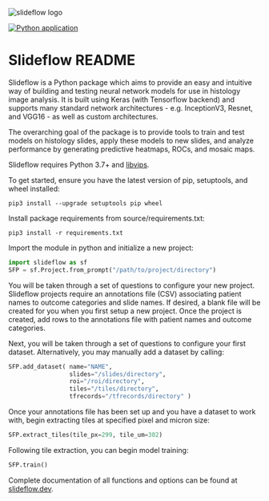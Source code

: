 ![slideflow logo](http://jmd172.bitbucket.io/_images/full_logo.png)

[![Python application](https://github.com/pearson-laboratory/slideflow/actions/workflows/python-app.yml/badge.svg?branch=master)](https://github.com/pearson-laboratory/slideflow/actions/workflows/python-app.yml)

# Slideflow README

Slideflow is a Python package which aims to provide an easy and intuitive way of building and testing neural network models for use in histology image analysis. It is built using Keras (with Tensorflow backend) and supports many standard network architectures - e.g. InceptionV3, Resnet, and VGG16 - as well as custom architectures.

The overarching goal of the package is to provide tools to train and test models on histology slides, apply these models to new slides, and analyze performance by generating predictive heatmaps, ROCs, and mosaic maps.

Slideflow requires Python 3.7+ and [libvips](https://libvips.github.io/libvips/).

To get started, ensure you have the latest version of pip, setuptools, and wheel installed:

```
pip3 install --upgrade setuptools pip wheel
```

Install package requirements from source/requirements.txt:

```
pip3 install -r requirements.txt
```

Import the module in python and initialize a new project:

```python
import slideflow as sf
SFP = sf.Project.from_prompt("/path/to/project/directory")
```

You will be taken through a set of questions to configure your new project. Slideflow projects require an annotations file (CSV) associating patient names to outcome categories and slide names. If desired, a blank file will be created for you when you first setup a new project. Once the project is created, add rows to the annotations file with patient names and outcome categories.

Next, you will be taken through a set of questions to configure your first dataset. Alternatively, you may manually add a dataset by calling:

```python
SFP.add_dataset( name="NAME",
                 slides="/slides/directory",
                 roi="/roi/directory",
                 tiles="/tiles/directory",
                 tfrecords="/tfrecords/directory" )
```

Once your annotations file has been set up and you have a dataset to work with, begin extracting tiles at specified pixel and micron size:

```python
SFP.extract_tiles(tile_px=299, tile_um=302)
```

Following tile extraction, you can begin model training:

```python
SFP.train()
```

Complete documentation of all functions and options can be found at [slideflow.dev](https://www.slideflow.dev/).
